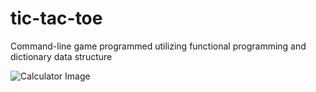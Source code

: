 # tic-tac-toe
Command-line game programmed utilizing functional programming and dictionary data structure

![Calculator Image](https://i.imgur.com/x25OY5f.png?1)
